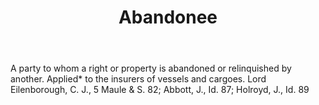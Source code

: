 ---
title: Abandonee
letter: A
permalink: "/definitions/abandonee.html"
body: A party to whom a right or property is abandoned or relinquished by another.
  Applied* to the insurers of vessels and cargoes. Lord Eilenborough, C. J., 5 Maule
  & S. 82; Abbott, J., Id. 87; Holroyd, J., Id. 89
published_at: '2018-07-07'
layout: post
---